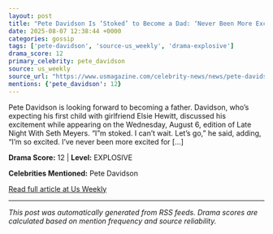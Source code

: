 ```yaml
---
layout: post
title: "Pete Davidson Is ‘Stoked’ to Become a Dad: ‘Never Been More Excited’"
date: 2025-08-07 12:38:44 +0000
categories: gossip
tags: ['pete-davidson', 'source-us_weekly', 'drama-explosive']
drama_score: 12
primary_celebrity: pete_davidson
source: us_weekly
source_url: "https://www.usmagazine.com/celebrity-news/news/pete-davidson-talks-fatherhood-and-baby-with-elsie-hewitt/"
mentions: {'pete_davidson': 12}
---
```


Pete Davidson is looking forward to becoming a father. Davidson, who’s expecting his first child with girlfriend Elsie Hewitt, discussed his excitement while appearing on the Wednesday, August 6, edition of Late Night With Seth Meyers. “I”m stoked. I can’t wait. Let’s go,” he said, adding, “I’m so excited. I’ve never been more excited for [&#8230;]

**Drama Score:** 12 | **Level:** EXPLOSIVE

**Celebrities Mentioned:** Pete Davidson

[Read full article at Us Weekly](https://www.usmagazine.com/celebrity-news/news/pete-davidson-talks-fatherhood-and-baby-with-elsie-hewitt/)

---
*This post was automatically generated from RSS feeds. Drama scores are calculated based on mention frequency and source reliability.*
